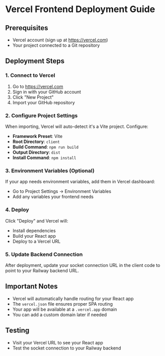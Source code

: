 # Vercel Frontend Deployment Guide

## Prerequisites
- Vercel account (sign up at https://vercel.com)
- Your project connected to a Git repository

## Deployment Steps

### 1. Connect to Vercel
1. Go to https://vercel.com
2. Sign in with your GitHub account
3. Click "New Project"
4. Import your GitHub repository

### 2. Configure Project Settings
When importing, Vercel will auto-detect it's a Vite project. Configure:
- **Framework Preset**: Vite
- **Root Directory**: `client`
- **Build Command**: `npm run build`
- **Output Directory**: `dist`
- **Install Command**: `npm install`

### 3. Environment Variables (Optional)
If your app needs environment variables, add them in Vercel dashboard:
- Go to Project Settings → Environment Variables
- Add any variables your frontend needs

### 4. Deploy
Click "Deploy" and Vercel will:
- Install dependencies
- Build your React app
- Deploy to a Vercel URL

### 5. Update Backend Connection
After deployment, update your socket connection URL in the client code to point to your Railway backend URL.

## Important Notes
- Vercel will automatically handle routing for your React app
- The `vercel.json` file ensures proper SPA routing
- Your app will be available at a `.vercel.app` domain
- You can add a custom domain later if needed

## Testing
- Visit your Vercel URL to see your React app
- Test the socket connection to your Railway backend 